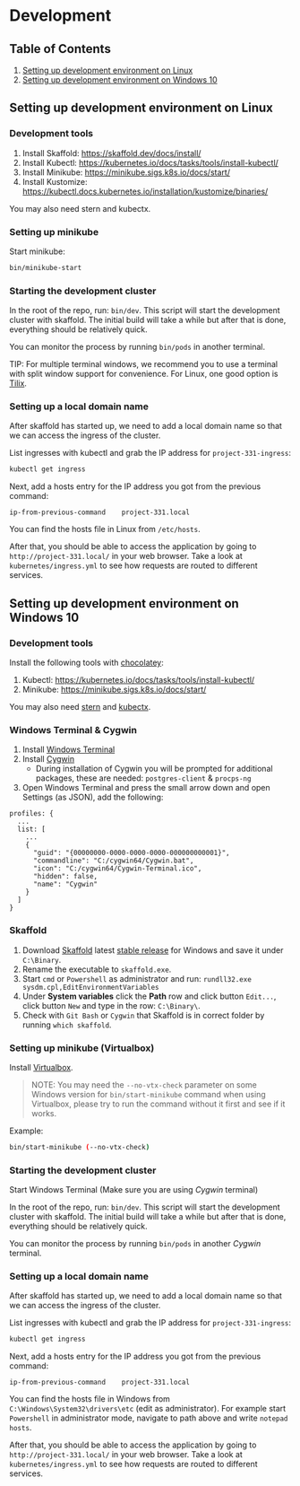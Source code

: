# Development

## Table of Contents

1. [Setting up development environment on Linux](#setting-up-development-environment-on-linux)
2. [Setting up development environment on Windows 10](#setting-up-development-environment-on-windows-10)

## Setting up development environment on Linux

### Development tools

1. Install Skaffold: https://skaffold.dev/docs/install/
2. Install Kubectl: https://kubernetes.io/docs/tasks/tools/install-kubectl/
3. Install Minikube: https://minikube.sigs.k8s.io/docs/start/
4. Install Kustomize: https://kubectl.docs.kubernetes.io/installation/kustomize/binaries/

You may also need stern and kubectx.

### Setting up minikube

Start minikube:

```sh
bin/minikube-start
```

### Starting the development cluster

In the root of the repo, run: `bin/dev`. This script will start the development cluster with skaffold. The initial build will take a while but after that is done, everything should be relatively quick.

You can monitor the process by running `bin/pods` in another terminal.

TIP: For multiple terminal windows, we recommend you to use a terminal with split window support for convenience. For Linux, one good option is [Tilix](https://gnunn1.github.io/tilix-web/).

### Setting up a local domain name

After skaffold has started up, we need to add a local domain name so that we can access the ingress of the cluster.

List ingresses with kubectl and grab the IP address for `project-331-ingress`:

```sh
kubectl get ingress
```

Next, add a hosts entry for the IP address you got from the previous command:

```
ip-from-previous-command	project-331.local
```

You can find the hosts file in Linux from `/etc/hosts`.

After that, you should be able to access the application by going to `http://project-331.local/` in your web browser. Take a look at `kubernetes/ingress.yml` to see how requests are routed to different services.

## Setting up development environment on Windows 10

### Development tools

Install the following tools with [chocolatey](https://docs.chocolatey.org/en-us/choco/setup):

1. Kubectl: https://kubernetes.io/docs/tasks/tools/install-kubectl/
2. Minikube: https://minikube.sigs.k8s.io/docs/start/

You may also need [stern](https://community.chocolatey.org/packages/stern) and [kubectx](https://community.chocolatey.org/packages/kubectx).

### Windows Terminal & Cygwin

1. Install [Windows Terminal](https://www.microsoft.com/en-us/p/windows-terminal/9n0dx20hk701?activetab=pivot:overviewtab)
2. Install [Cygwin](https://www.cygwin.com/)
   - During installation of Cygwin you will be prompted for additional packages, these are needed: `postgres-client` & `procps-ng`
3. Open Windows Terminal and press the small arrow down and open Settings (as JSON), add the following:

```
profiles: {
  ...
  list: [
    ...
    {
      "guid": "{00000000-0000-0000-0000-000000000001}",
      "commandline": "C:/cygwin64/Cygwin.bat",
      "icon": "C:/cygwin64/Cygwin-Terminal.ico",
      "hidden": false,
      "name": "Cygwin"
    }
  ]
}
```

### Skaffold

1. Download [Skaffold](https://skaffold.dev/docs/install/) latest [stable release](https://storage.googleapis.com/skaffold/releases/latest/skaffold-windows-amd64.exe) for Windows and save it under `C:\Binary`.
2. Rename the executable to `skaffold.exe`.
3. Start `cmd` or `Powershell` as administrator and run: `rundll32.exe sysdm.cpl,EditEnvironmentVariables`
4. Under **System variables** click the **Path** row and click button `Edit...`, click button `New` and type in the row: `C:\Binary\`.
5. Check with `Git Bash` or `Cygwin` that Skaffold is in correct folder by running `which skaffold`.

### Setting up minikube (Virtualbox)

Install [Virtualbox](https://www.virtualbox.org/).

> NOTE: You may need the `--no-vtx-check` parameter on some Windows version for `bin/start-minikube` command when using Virtualbox, please try to run the command without it first and see if it works.

Example:

```sh
bin/start-minikube (--no-vtx-check)
```

### Starting the development cluster

Start Windows Terminal (Make sure you are using _Cygwin_ terminal)

In the root of the repo, run: `bin/dev`. This script will start the development cluster with skaffold. The initial build will take a while but after that is done, everything should be relatively quick.

You can monitor the process by running `bin/pods` in another _Cygwin_ terminal.

### Setting up a local domain name

After skaffold has started up, we need to add a local domain name so that we can access the ingress of the cluster.

List ingresses with kubectl and grab the IP address for `project-331-ingress`:

```sh
kubectl get ingress
```

Next, add a hosts entry for the IP address you got from the previous command:

```
ip-from-previous-command	project-331.local
```

You can find the hosts file in Windows from `C:\Windows\System32\drivers\etc` (edit as administrator).
For example start `Powershell` in administrator mode, navigate to path above and write `notepad hosts`.

After that, you should be able to access the application by going to `http://project-331.local/` in your web browser. Take a look at `kubernetes/ingress.yml` to see how requests are routed to different services.
